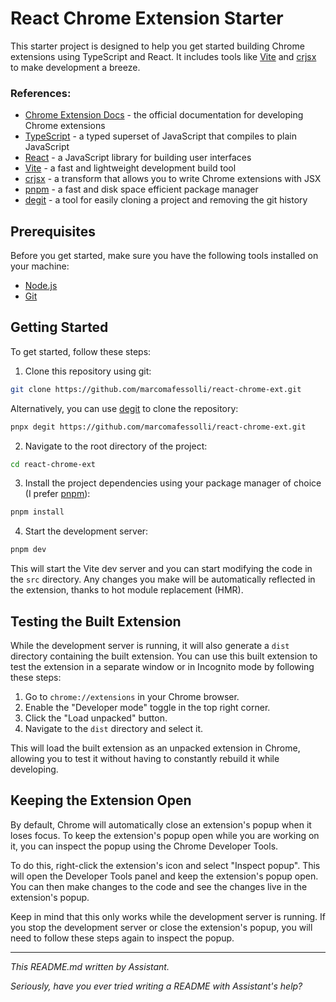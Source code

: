 # React Chrome Extension Starter

This starter project is designed to help you get started building Chrome extensions using TypeScript and React. 
It includes tools like [Vite](https://vitejs.com/) and [crjsx](https://github.com/skpm/crjsx) to make development a breeze.

### References:

* [Chrome Extension Docs](https://developer.chrome.com/extensions) - the official documentation for developing Chrome extensions
* [TypeScript](https://www.typescriptlang.org/) - a typed superset of JavaScript that compiles to plain JavaScript
* [React](https://reactjs.org/) - a JavaScript library for building user interfaces
* [Vite](https://vitejs.com/) - a fast and lightweight development build tool
* [crjsx](https://github.com/skpm/crjsx) - a transform that allows you to write Chrome extensions with JSX
* [pnpm](https://pnpm.js.org/) - a fast and disk space efficient package manager
* [degit](https://github.com/Rich-Harris/degit) - a tool for easily cloning a project and removing the git history

## Prerequisites

Before you get started, make sure you have the following tools installed on your machine:

* [Node.js](https://nodejs.org/)
* [Git](https://git-scm.com/)

## Getting Started

To get started, follow these steps:

1. Clone this repository using git:

```bash
git clone https://github.com/marcomafessolli/react-chrome-ext.git
```

Alternatively, you can use [degit](https://github.com/Rich-Harris/degit) to clone the repository:
```bash
pnpx degit https://github.com/marcomafessolli/react-chrome-ext.git
```

2. Navigate to the root directory of the project:

```bash
cd react-chrome-ext
```

3. Install the project dependencies using your package manager of choice (I prefer [pnpm](https://pnpm.js.org/)):

```bash
pnpm install
```

4. Start the development server:

```bash
pnpm dev
```

This will start the Vite dev server and you can start modifying the code in the `src` directory. Any changes you make will be automatically reflected in the extension, thanks to hot module replacement (HMR).

## Testing the Built Extension

While the development server is running, it will also generate a `dist` directory containing the built extension. You can use this built extension to test the extension in a separate window or in Incognito mode by following these steps:

1. Go to `chrome://extensions` in your Chrome browser.
2. Enable the "Developer mode" toggle in the top right corner.
3. Click the "Load unpacked" button.
4. Navigate to the `dist` directory and select it.

This will load the built extension as an unpacked extension in Chrome, allowing you to test it without having to constantly rebuild it while developing.

## Keeping the Extension Open

By default, Chrome will automatically close an extension's popup when it loses focus. To keep the extension's popup open while you are working on it, you can inspect the popup using the Chrome Developer Tools.

To do this, right-click the extension's icon and select "Inspect popup". This will open the Developer Tools panel and keep the extension's popup open. You can then make changes to the code and see the changes live in the extension's popup.

Keep in mind that this only works while the development server is running. If you stop the development server or close the extension's popup, you will need to follow these steps again to inspect the popup.

---

_This README.md written by Assistant._

_Seriously, have you ever tried writing a README with Assistant's help?_ 
